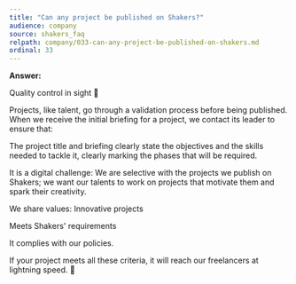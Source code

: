 ```yaml
---
title: "Can any project be published on Shakers?"
audience: company
source: shakers_faq
relpath: company/033-can-any-project-be-published-on-shakers.md
ordinal: 33
---
```


**Answer:**

Quality control in sight 🫢

Projects, like talent, go through a validation process before being published. When we receive the initial briefing for a project, we contact its leader to ensure that: 

The project title and briefing clearly state the objectives and the skills needed to tackle it, clearly marking the phases that will be required.

It is a digital challenge: We are selective with the projects we publish on Shakers; we want our talents to work on projects that motivate them and spark their creativity. 

We share values: Innovative projects

Meets Shakers' requirements

It complies with our policies.

If your project meets all these criteria, it will reach our freelancers at lightning speed. 🚀
